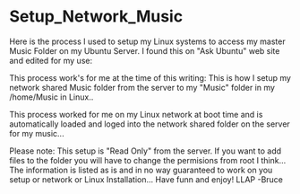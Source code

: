 # Setup_Network_Music
Here is the process I used to setup my Linux systems to access my master Music Folder on my Ubuntu Server.
I found this on "Ask Ubuntu" web site and edited for my use:

This process work's for me at the time of this writing:
This is how I setup my network shared Music folder from the server to my "Music" folder in my /home/Music
in Linux..

This process worked for me on my Linux network at boot time and is automatically loaded and loged
into the network shared folder on the server for my music...

Please note: This setup is "Read Only" from the server. If you want to add files to the folder you will
have to change the permisions from root I think...
The information is listed as is and in no way guaranteed to work on you setup or network or Linux Installation...
Have funn and enjoy!
LLAP -Bruce
